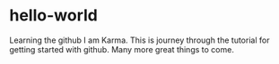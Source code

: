 # hello-world
Learning the github
I am Karma. This is journey through the tutorial for getting started with github. Many more great things to come.

